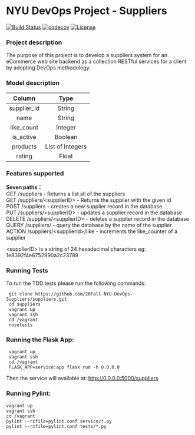# NYU DevOps Project - Suppliers
[![Build Status](https://travis-ci.org/20Fall-NYU-DevOps-Suppliers/suppliers.svg?branch=master)](https://travis-ci.org/20Fall-NYU-DevOps-Suppliers/suppliers)
[![codecov](https://codecov.io/gh/20Fall-NYU-DevOps-Suppliers/suppliers/branch/master/graph/badge.svg)](https://codecov.io/gh/20Fall-NYU-DevOps-Suppliers/suppliers)
[![License](https://img.shields.io/badge/License-Apache%202.0-blue.svg)](https://opensource.org/licenses/Apache-2.0)

###  Project description
The purpose of this project is to develop a suppliers system for an eCommerce web site backend as a collection RESTful services for a client by adopting DevOps methodology.

### Model description

|  Column  |  Type  |
| :----------: | :---------: |
| supplier_id | String |
| name | String |
| like_count | Integer |
| is_active | Boolean |
| products | List of Integers |
| rating | Float | 

### Features supported

 **Seven paths：**  
 GET /suppliers - Returns a list all of the suppliers  
 GET /suppliers/\<supplierID\> - Returns the supplier with the given id  
 POST /suppliers - creates a new supplier record in the database  
 PUT /suppliers/\<supplierID\> - updates a supplier record in the database  
 DELETE /suppliers/\<supplierID\> - deletes a supplier record in the database  
 QUERY /suppliers/ - query the database by the name of the supplier   
 ACTION /suppliers/\<supplierId\>/like - increments the like_counter of a supplier 

\<supplierID\> is a string of 24 hexadecimal characters eg: 1e8392f4e6752990a2c23789

### Running Tests
To run the TDD tests please run the following commands:
```
 git clone https://github.com/20Fall-NYU-DevOps-Suppliers/suppliers.git
 cd suppliers
 vagrant up
 vagrant ssh
 cd /vagrant
 nosetests
```

### Running the Flask App:
```
 vagrant up
 vagrant ssh
 cd /vagrant
 FLASK_APP=service:app flask run -h 0.0.0.0
```

Then the service will available at: http://0.0.0.0:5000/suppliers

### Running Pylint:
```
vagrant up
vagrant ssh
cd /vagrant
pylint --rcfile=pylint.conf service/*.py
pylint --rcfile=pylint.conf tests/*.py
